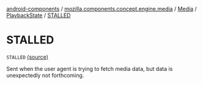 [android-components](../../../index.md) / [mozilla.components.concept.engine.media](../../index.md) / [Media](../index.md) / [PlaybackState](index.md) / [STALLED](./-s-t-a-l-l-e-d.md)

# STALLED

`STALLED` [(source)](https://github.com/mozilla-mobile/android-components/blob/master/components/concept/engine/src/main/java/mozilla/components/concept/engine/media/Media.kt#L165)

Sent when the user agent is trying to fetch media data, but data is unexpectedly not forthcoming.


